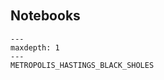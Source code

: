 ```{include} ../../../../lifelib/libraries/economic_curves/Metropolis_Hastings/README.md
```

```{module} economic_curves.Metropolis_Hastings
```


## Notebooks

```{toctree}
---
maxdepth: 1
---
METROPOLIS_HASTINGS_BLACK_SHOLES

```




